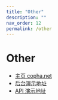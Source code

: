 ```yaml
---
title: "Other"
description: ""
nav_order: 12
permalink: /other
---
```


# Other
- [主页 copha.net](https://copha.net)
- [后台演示地址](https://admin.demo.copha.net)
- [API 演示地址](https://api.demo.copha.net)

